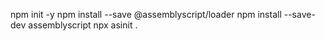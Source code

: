 npm init -y
npm install --save @assemblyscript/loader
npm install --save-dev assemblyscript
npx asinit .